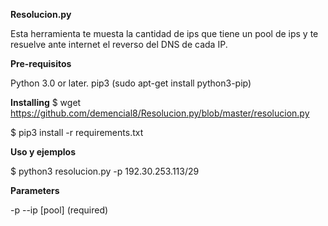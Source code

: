 <b>Resolucion.py</b>

Esta herramienta te muesta la cantidad de ips que tiene un pool de ips y te resuelve ante internet el reverso del DNS de cada IP.

<b>Pre-requisitos</b>

Python 3.0 or later.
pip3 (sudo apt-get install python3-pip)

<b>Installing</b>
$ wget https://github.com/demencial8/Resolucion.py/blob/master/resolucion.py

$ pip3 install -r requirements.txt

<b>Uso y ejemplos</b>

$ python3 resolucion.py -p 192.30.253.113/29


<b>Parameters</b>

-p --ip [pool] (required)

